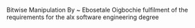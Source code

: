 Bitwise Manipulation 
By ~ Ebosetale Oigbochie 
fulfilment of the requirements for the alx software engineering degree
